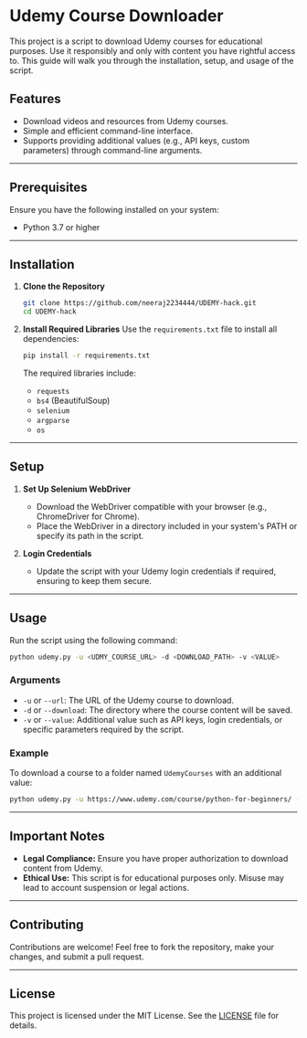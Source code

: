 # Udemy Course Downloader

This project is a script to download Udemy courses for educational purposes. Use it responsibly and only with content you have rightful access to. This guide will walk you through the installation, setup, and usage of the script.

## Features
- Download videos and resources from Udemy courses.
- Simple and efficient command-line interface.
- Supports providing additional values (e.g., API keys, custom parameters) through command-line arguments.

---

## Prerequisites

Ensure you have the following installed on your system:

- Python 3.7 or higher

---

## Installation

1. **Clone the Repository**
   ```bash
   git clone https://github.com/neeraj2234444/UDEMY-hack.git
   cd UDEMY-hack
   ```

2. **Install Required Libraries**
   Use the `requirements.txt` file to install all dependencies:
   ```bash
   pip install -r requirements.txt
   ```

   The required libraries include:
   - `requests`
   - `bs4` (BeautifulSoup)
   - `selenium`
   - `argparse`
   - `os`

---

## Setup

1. **Set Up Selenium WebDriver**
   - Download the WebDriver compatible with your browser (e.g., ChromeDriver for Chrome).
   - Place the WebDriver in a directory included in your system's PATH or specify its path in the script.

2. **Login Credentials**
   - Update the script with your Udemy login credentials if required, ensuring to keep them secure.

---

## Usage

Run the script using the following command:
```bash
python udemy.py -u <UDMY_COURSE_URL> -d <DOWNLOAD_PATH> -v <VALUE>
```

### Arguments
- `-u` or `--url`: The URL of the Udemy course to download.
- `-d` or `--download`: The directory where the course content will be saved.
- `-v` or `--value`: Additional value such as API keys, login credentials, or specific parameters required by the script.

### Example
To download a course to a folder named `UdemyCourses` with an additional value:
```bash
python udemy.py -u https://www.udemy.com/course/python-for-beginners/ -d ./UdemyCourses -v API_KEY_12345
```

---

## Important Notes
- **Legal Compliance:** Ensure you have proper authorization to download content from Udemy.
- **Ethical Use:** This script is for educational purposes only. Misuse may lead to account suspension or legal actions.

---

## Contributing
Contributions are welcome! Feel free to fork the repository, make your changes, and submit a pull request.

---

## License
This project is licensed under the MIT License. See the [LICENSE](LICENSE) file for details.
